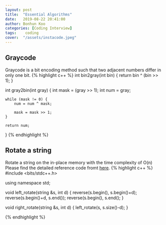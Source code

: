 ```yaml
---
layout: post
title:  "Essential Algorithms"
date:   2019-08-22 20:41:00
author: Bonhun Koo
categories: [Coding Interview]
tags:    coding
cover:  "/assets/instacode.jpeg"
---
```


## Graycode
Graycode is a bit encoding method such that two adjacent numbers differ in only one bit.
{% highlight c++ %}
int bin2gray(int bin) {
	return bin ^ (bin >> 1);
}

int gray2bin(int gray) {
	int mask = (gray >> 1);
	int num = gray;

	while (mask != 0) {
		num = num ^ mask;

		mask = mask >> 1;
	}

	return num;
}
{% endhighlight %}

## Rotate a string
Rotate a string on the in-place memory with the time complexity of O(n)
Please find the detailed reference code fromt [here][rotate_string].
{% highlight c++ %}
#include <bits/stdc++.h>

using namespace std;

void left_rotate(string &s, int d) {
	reverse(s.begin(), s.begin()+d);
	reverse(s.begin()+d, s.end());
	reverse(s.begin(), s.end();
}

void right_rotate(string &s, int d) {
	left_rotate(s, s.size()-d);
}

{% endhighlight %}

[rotate_string]: https://www.geeksforgeeks.org/left-rotation-right-rotation-string-2

